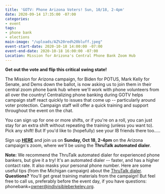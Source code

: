 ```yaml
---
title: 'GOTV: Phone Arizona Voters! Sun, 10/18, 2-4pm'
date: 2020-09-14 17:35:00 -07:00
categories:
- event
tags:
- phone bank
- elections
main-image: "/uploads/AZ%20red%20bluff.jpeg"
event-start-date: 2020-10-18 14:00:00 -07:00
event-end-date: 2020-10-18 16:00:00 -07:00
Location: Mission for Arizona's Central Phone Bank Zoom Hub
---
```


**Get out the vote and flip this critical swing state!**

The Mission for Arizona campaign,  for Biden for POTUS, Mark Kelly for Senate, and Dems down the ballot, is now asking us to join them in their central zoom phone bank hub where we'll work with phone volunteers from all over the country!  Centralizing phone banking during GOTV helps campaign staff react quickly to issues that come up  --  particularly around voter protection.  Campaign staff will offer a quick training and support throughout the event on the chat.

You can sign up for one or more shifts, or if you're on a roll, you can just stay for an extra shift without repeating the training (unless you want to). Pick any shift! But If you'd like to (hopefully) see your IB friends there too.....

Sign up **[HERE](https://www.mobilize.us/missionforaz/event/321035/?share_medium=native_share&share_context=event_detail_page&force_banner=true)** and join us on **Sunday, Oct 18, 2-4pm** on the Arizona campaign's zoom, where we'll be using the **ThruTalk automated dialer**.

**Note:**  We recommend the ThruTalk automated dialer for experienced phone bankers, but give it a try! It's an automated dialer -- faster, and has a higher contact rate.  It also masks your personal phone number.  Here are some useful tips (from the Michigan campaign) about the [ThruTalk dialer](https://docs.google.com/document/d/1__CXZqtaw2n4nGXnLRR9AYnvVxAbSx0Jc8fnOKwd5dA/edit?usp=sharing).\
**Questions?** You'll get great training materials from the campaign! But feel free to call us, preferably  before the event day, if you have questions: phonebank\+owner@indivisibleberkeley.org.